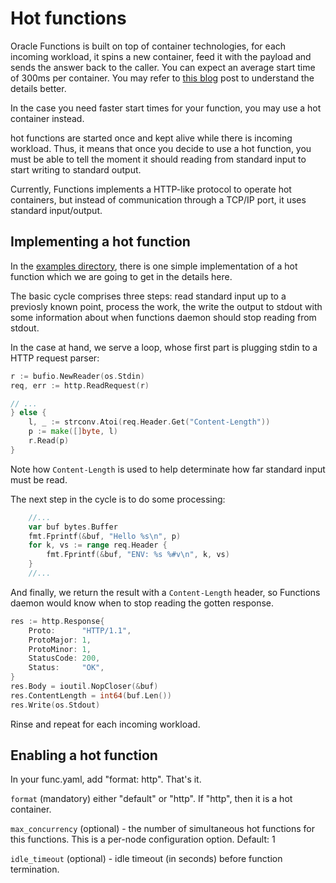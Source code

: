 # Hot functions

Oracle Functions is built on top of container technologies, for each incoming
workload, it spins a new container, feed it with the payload and sends the
answer back to the caller. You can expect an average start time of 300ms per
container. You may refer to [this blog](https://medium.com/travis-on-docker/the-overhead-of-docker-run-f2f06d47c9f3#.96tj75ugb) post to understand the details better.

In the case you need faster start times for your function, you may use a hot
container instead.

hot functions are started once and kept alive while there is incoming workload.
Thus, it means that once you decide to use a hot function, you must be able to
tell the moment it should reading from standard input to start writing to
standard output.

Currently, Functions implements a HTTP-like protocol to operate hot
containers, but instead of communication through a TCP/IP port, it uses standard
input/output.

## Implementing a hot function

In the [examples directory](https://github.com/treeder/functions/blob/master/examples/hotfunctions/http/func.go), there is one simple implementation of a hot function
which we are going to get in the details here.

The basic cycle comprises three steps: read standard input up to a previosly
known point, process the work, the write the output to stdout with some
information about when functions daemon should stop reading from stdout.

In the case at hand, we serve a loop, whose first part is plugging stdin to a
HTTP request parser:

```go
r := bufio.NewReader(os.Stdin)
req, err := http.ReadRequest(r)

// ...
} else {
	l, _ := strconv.Atoi(req.Header.Get("Content-Length"))
	p := make([]byte, l)
	r.Read(p)
}
```

Note how `Content-Length` is used to help determinate how far standard input
must be read.

The next step in the cycle is to do some processing:

```go
	//...
	var buf bytes.Buffer
	fmt.Fprintf(&buf, "Hello %s\n", p)
	for k, vs := range req.Header {
		fmt.Fprintf(&buf, "ENV: %s %#v\n", k, vs)
	}
	//...
```

And finally, we return the result with a `Content-Length` header, so
Functions daemon would know when to stop reading the gotten response.

```go
res := http.Response{
	Proto:      "HTTP/1.1",
	ProtoMajor: 1,
	ProtoMinor: 1,
	StatusCode: 200,
	Status:     "OK",
}
res.Body = ioutil.NopCloser(&buf)
res.ContentLength = int64(buf.Len())
res.Write(os.Stdout)
```

Rinse and repeat for each incoming workload.


## Enabling a hot function

In your func.yaml, add "format: http". That's it.



<!--

Once your functions is adapted to be handled as hot function, you must tell
Functions daemon that this function is now ready to be reused across
requests:

```json
{
	"route":{
		"app_name": "myapp",
		"path": "/hot",
		"image": "USERNAME/hchttp",
		"memory": 64,
		"type": "sync",
		"config": null,
		"format": "http",
		"max_concurrency": "1",
		"idle_timeout": 30
	}
}
```
-->


`format` (mandatory) either "default" or "http". If "http", then it is a hot
container.

`max_concurrency` (optional) - the number of simultaneous hot functions for
this functions. This is a per-node configuration option. Default: 1

`idle_timeout` (optional) - idle timeout (in seconds) before function termination.

